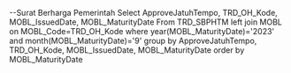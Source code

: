 --Surat Berharga Pemerintah
Select ApproveJatuhTempo, TRD_OH_Kode, MOBL_IssuedDate, MOBL_MaturityDate From TRD_SBPHTM
left join MOBL on MOBL_Code=TRD_OH_Kode 
where year(MOBL_MaturityDate)='2023' and month(MOBL_MaturityDate)='9'
group by ApproveJatuhTempo, TRD_OH_Kode, MOBL_IssuedDate, MOBL_MaturityDate  order by MOBL_MaturityDate

